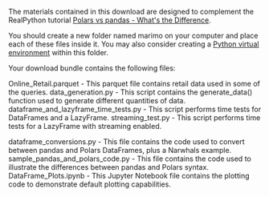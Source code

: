 The materials contained in this download are designed to complement the RealPython tutorial [Polars vs pandas - What's the Difference](https://realpython.com/polars-vs-pandas-difference/).

You should create a new folder named marimo on your computer and place each of these files inside it. You may also consider creating a [Python virtual environment](https://realpython.com/python-virtual-environments-a-primer/) within this folder.

Your download bundle contains the following files:

Online_Retail.parquet		 	- This parquet file contains retail data used in some of the queries.
data_generation.py		 	- This script contains the generate_data() function used to generate different quantities of data.
dataframe_and_lazyframe_time_tests.py	- This script performs time tests for DataFrames and a LazyFrame.
streaming_test.py	                - This script performs time tests for a LazyFrame with streaming enabled.

dataframe_conversions.py	 	- This file contains the code used to convert between pandas and Polars DataFrames, plus a Narwhals example.
sample_pandas_and_polars_code.py 	- This file contains the code used to illustrate the differences between pandas and Polars syntax.
DataFrame_Plots.ipynb			- This Jupyter Notebook file contains the plotting code to demonstrate default plotting capabilities.
